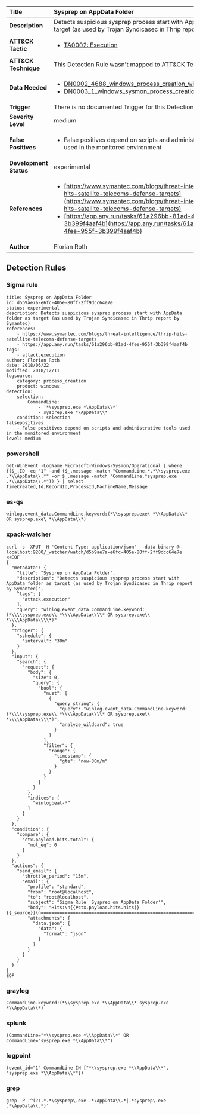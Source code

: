 | Title                    | Sysprep on AppData Folder       |
|:-------------------------|:------------------|
| **Description**          | Detects suspicious sysprep process start with AppData folder as target (as used by Trojan Syndicasec in Thrip report by Symantec) |
| **ATT&amp;CK Tactic**    |  <ul><li>[TA0002: Execution](https://attack.mitre.org/tactics/TA0002)</li></ul>  |
| **ATT&amp;CK Technique** |  This Detection Rule wasn't mapped to ATT&amp;CK Technique yet  |
| **Data Needed**          | <ul><li>[DN0002_4688_windows_process_creation_with_commandline](../Data_Needed/DN0002_4688_windows_process_creation_with_commandline.md)</li><li>[DN0003_1_windows_sysmon_process_creation](../Data_Needed/DN0003_1_windows_sysmon_process_creation.md)</li></ul>  |
| **Trigger**              |  There is no documented Trigger for this Detection Rule yet  |
| **Severity Level**       | medium |
| **False Positives**      | <ul><li>False positives depend on scripts and administrative tools used in the monitored environment</li></ul>  |
| **Development Status**   | experimental |
| **References**           | <ul><li>[https://www.symantec.com/blogs/threat-intelligence/thrip-hits-satellite-telecoms-defense-targets](https://www.symantec.com/blogs/threat-intelligence/thrip-hits-satellite-telecoms-defense-targets)</li><li>[https://app.any.run/tasks/61a296bb-81ad-4fee-955f-3b399f4aaf4b](https://app.any.run/tasks/61a296bb-81ad-4fee-955f-3b399f4aaf4b)</li></ul>  |
| **Author**               | Florian Roth |


## Detection Rules

### Sigma rule

```
title: Sysprep on AppData Folder
id: d5b9ae7a-e6fc-405e-80ff-2ff9dcc64e7e
status: experimental
description: Detects suspicious sysprep process start with AppData folder as target (as used by Trojan Syndicasec in Thrip report by Symantec)
references:
    - https://www.symantec.com/blogs/threat-intelligence/thrip-hits-satellite-telecoms-defense-targets
    - https://app.any.run/tasks/61a296bb-81ad-4fee-955f-3b399f4aaf4b
tags:
    - attack.execution
author: Florian Roth
date: 2018/06/22
modified: 2018/12/11
logsource:
    category: process_creation
    product: windows
detection:
    selection:
        CommandLine:
            - '*\sysprep.exe *\AppData\\*'
            - sysprep.exe *\AppData\\*
    condition: selection
falsepositives:
    - False positives depend on scripts and administrative tools used in the monitored environment
level: medium

```





### powershell
    
```
Get-WinEvent -LogName Microsoft-Windows-Sysmon/Operational | where {($_.ID -eq "1" -and ($_.message -match "CommandLine.*.*\\sysprep.exe .*\\AppData\\.*" -or $_.message -match "CommandLine.*sysprep.exe .*\\AppData\\.*")) } | select TimeCreated,Id,RecordId,ProcessId,MachineName,Message
```


### es-qs
    
```
winlog.event_data.CommandLine.keyword:(*\\sysprep.exe\ *\\AppData\\* OR sysprep.exe\ *\\AppData\\*)
```


### xpack-watcher
    
```
curl -s -XPUT -H 'Content-Type: application/json' --data-binary @- localhost:9200/_watcher/watch/d5b9ae7a-e6fc-405e-80ff-2ff9dcc64e7e <<EOF
{
  "metadata": {
    "title": "Sysprep on AppData Folder",
    "description": "Detects suspicious sysprep process start with AppData folder as target (as used by Trojan Syndicasec in Thrip report by Symantec)",
    "tags": [
      "attack.execution"
    ],
    "query": "winlog.event_data.CommandLine.keyword:(*\\\\sysprep.exe\\ *\\\\AppData\\\\* OR sysprep.exe\\ *\\\\AppData\\\\*)"
  },
  "trigger": {
    "schedule": {
      "interval": "30m"
    }
  },
  "input": {
    "search": {
      "request": {
        "body": {
          "size": 0,
          "query": {
            "bool": {
              "must": [
                {
                  "query_string": {
                    "query": "winlog.event_data.CommandLine.keyword:(*\\\\sysprep.exe\\ *\\\\AppData\\\\* OR sysprep.exe\\ *\\\\AppData\\\\*)",
                    "analyze_wildcard": true
                  }
                }
              ],
              "filter": {
                "range": {
                  "timestamp": {
                    "gte": "now-30m/m"
                  }
                }
              }
            }
          }
        },
        "indices": [
          "winlogbeat-*"
        ]
      }
    }
  },
  "condition": {
    "compare": {
      "ctx.payload.hits.total": {
        "not_eq": 0
      }
    }
  },
  "actions": {
    "send_email": {
      "throttle_period": "15m",
      "email": {
        "profile": "standard",
        "from": "root@localhost",
        "to": "root@localhost",
        "subject": "Sigma Rule 'Sysprep on AppData Folder'",
        "body": "Hits:\n{{#ctx.payload.hits.hits}}{{_source}}\n================================================================================\n{{/ctx.payload.hits.hits}}",
        "attachments": {
          "data.json": {
            "data": {
              "format": "json"
            }
          }
        }
      }
    }
  }
}
EOF

```


### graylog
    
```
CommandLine.keyword:(*\\sysprep.exe *\\AppData\\* sysprep.exe *\\AppData\\*)
```


### splunk
    
```
(CommandLine="*\\sysprep.exe *\\AppData\\*" OR CommandLine="sysprep.exe *\\AppData\\*")
```


### logpoint
    
```
(event_id="1" CommandLine IN ["*\\sysprep.exe *\\AppData\\*", "sysprep.exe *\\AppData\\*"])
```


### grep
    
```
grep -P '^(?:.*.*\sysprep\.exe .*\AppData\\.*|.*sysprep\.exe .*\AppData\\.*)'
```




